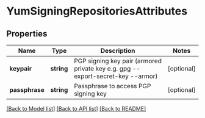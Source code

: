 # YumSigningRepositoriesAttributes

## Properties
Name | Type | Description | Notes
------------ | ------------- | ------------- | -------------
**keypair** | **string** | PGP signing key pair (armored private key e.g. gpg --export-secret-key --armor) | [optional] 
**passphrase** | **string** | Passphrase to access PGP signing key | [optional] 

[[Back to Model list]](../README.md#documentation-for-models) [[Back to API list]](../README.md#documentation-for-api-endpoints) [[Back to README]](../README.md)


